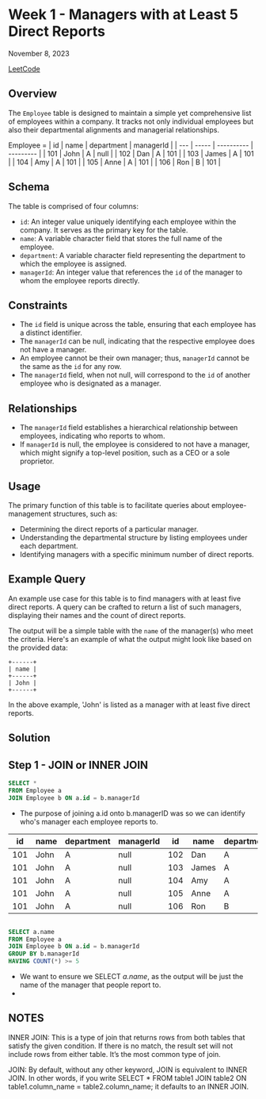 # Week 1 - Managers with at Least 5 Direct Reports
November 8, 2023

[LeetCode](https://leetcode.com/problems/managers-with-at-least-5-direct-reports/description/?envType=study-plan-v2&envId=top-sql-50)

## Overview

The `Employee` table is designed to maintain a simple yet comprehensive list of employees within a company. It tracks not only individual employees but also their departmental alignments and managerial relationships.

Employee =
| id  | name  | department | managerId |
| --- | ----- | ---------- | --------- |
| 101 | John  | A          | null      |
| 102 | Dan   | A          | 101       |
| 103 | James | A          | 101       |
| 104 | Amy   | A          | 101       |
| 105 | Anne  | A          | 101       |
| 106 | Ron   | B          | 101       |

## Schema

The table is comprised of four columns:

- `id`: An integer value uniquely identifying each employee within the company. It serves as the primary key for the table.
- `name`: A variable character field that stores the full name of the employee.
- `department`: A variable character field representing the department to which the employee is assigned.
- `managerId`: An integer value that references the `id` of the manager to whom the employee reports directly.

## Constraints

- The `id` field is unique across the table, ensuring that each employee has a distinct identifier.
- The `managerId` can be null, indicating that the respective employee does not have a manager.
- An employee cannot be their own manager; thus, `managerId` cannot be the same as the `id` for any row.
- The `managerId` field, when not null, will correspond to the `id` of another employee who is designated as a manager.

## Relationships

- The `managerId` field establishes a hierarchical relationship between employees, indicating who reports to whom.
- If `managerId` is null, the employee is considered to not have a manager, which might signify a top-level position, such as a CEO or a sole proprietor.

## Usage

The primary function of this table is to facilitate queries about employee-management structures, such as:

- Determining the direct reports of a particular manager.
- Understanding the departmental structure by listing employees under each department.
- Identifying managers with a specific minimum number of direct reports.

## Example Query

An example use case for this table is to find managers with at least five direct reports. A query can be crafted to return a list of such managers, displaying their names and the count of direct reports.

The output will be a simple table with the `name` of the manager(s) who meet the criteria. Here's an example of what the output might look like based on the provided data:

```
+------+
| name |
+------+
| John |
+------+
```

In the above example, 'John' is listed as a manager with at least five direct reports.

## Solution

## Step 1 - JOIN or INNER JOIN 
```sql 
SELECT *
FROM Employee a 
JOIN Employee b ON a.id = b.managerId 
```

* The purpose of joining a.id onto b.managerID was so we can identify who's manager each employee reports to. 

| id  | name | department | managerId | id  | name  | department | managerId |
| --- | ---- | ---------- | --------- | --- | ----- | ---------- | --------- |
| 101 | John | A          | null      | 102 | Dan   | A          | 101       |
| 101 | John | A          | null      | 103 | James | A          | 101       |
| 101 | John | A          | null      | 104 | Amy   | A          | 101       |
| 101 | John | A          | null      | 105 | Anne  | A          | 101       |
| 101 | John | A          | null      | 106 | Ron   | B          | 101       |

```sql

SELECT a.name 
FROM Employee a 
JOIN Employee b ON a.id = b.managerId 
GROUP BY b.managerId 
HAVING COUNT(*) >= 5
```

* We want to ensure we SELECT *a.name*, as the output will be just the name of the manager that people report to. 
* 

## NOTES

INNER JOIN: This is a type of join that returns rows from both tables that satisfy the given condition. If there is no match, the result set will not include rows from either table. It’s the most common type of join.

JOIN: By default, without any other keyword, JOIN is equivalent to INNER JOIN. In other words, if you write SELECT * FROM table1 JOIN table2 ON table1.column_name = table2.column_name; it defaults to an INNER JOIN.